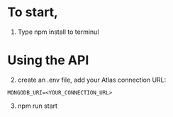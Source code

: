 # To start,

1. Type npm install to terminul

# Using the API

2. create an .env file, add your Atlas connection URL:

```
MONGODB_URI=<YOUR_CONNECTION_URL>
```

3. npm run start

